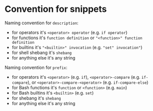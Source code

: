 # Convention for snippets

Naming convention for `description`:

- for operators it's `<operator> operator` (e.g. `if operator`)
- for functions it's `function definition` or `"<function>" function definition`
- for builtins it's `"<builtin>" invocation` (e.g. `"set" invocation"`)
- for shell shebang it's `shebang`
- for anything else it's any string

Naming convention for `prefix`:

- for operators it's `<operator>` (e.g. `if`), `<operator>-compare` (e.g. `if-compare`), or `<operator>-compare-<operator>` (e.g. `if-compare-else`)
- for Bash functions it's `function` or `<function>` (e.g. `main`)
- for Bash builtins it's `<builtin>` (e.g. `set`)
- for shebang it's `shebang`
- for anything else it's any string
